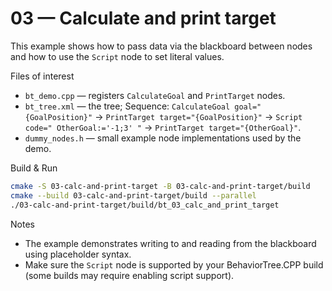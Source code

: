 # 03 — Calculate and print target

This example shows how to pass data via the blackboard between nodes and how to use the `Script` node to set literal values.

Files of interest

- `bt_demo.cpp` — registers `CalculateGoal` and `PrintTarget` nodes.
- `bt_tree.xml` — the tree; Sequence: `CalculateGoal goal="{GoalPosition}"` -> `PrintTarget target="{GoalPosition}"` -> `Script code=" OtherGoal:='-1;3' "` -> `PrintTarget target="{OtherGoal}"`.
- `dummy_nodes.h` — small example node implementations used by the demo.

Build & Run

```bash
cmake -S 03-calc-and-print-target -B 03-calc-and-print-target/build
cmake --build 03-calc-and-print-target/build --parallel
./03-calc-and-print-target/build/bt_03_calc_and_print_target
```

Notes

- The example demonstrates writing to and reading from the blackboard using placeholder syntax.
- Make sure the `Script` node is supported by your BehaviorTree.CPP build (some builds may require enabling script support).
